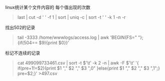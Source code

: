 

linux统计某个文件内容的 每个值出现的次数
> last | cut -d ' ' -f 1 | sort | uniq -c | sort -t ' ' -k 1 -n -r

找出502的记录
> tail -3333 /home/wwwlogs/access.log | awk 'BEGIN{FS=" "}; {if(504== $9){print $0}}'

标记不连续的记录
> cat 499099733461.csv | sort -t $'\t' -k 2 -n | awk -F $'\t' '{ if(pre+1!=$2){print $1 "," $2 "," $3 ",0" }else{print $1 "," $2 "," $3 ",1";} pre=$2;}' >497.csv



